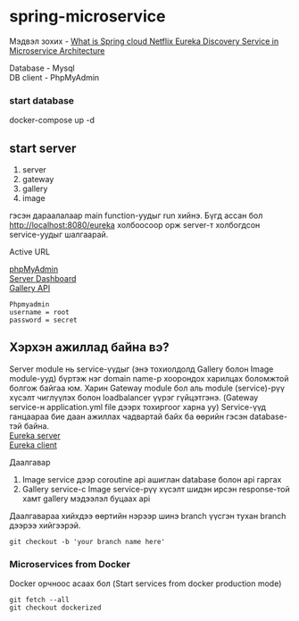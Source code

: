 # spring-microservice

Мэдвэл зохих - 
[What is Spring cloud Netflix Eureka Discovery Service in Microservice Architecture](https://www.behindjava.com/java-spring-eureka/)


Database - Mysql
\
DB client - PhpMyAdmin

### start database
docker-compose up -d

## start server
1. server
2. gateway
3. gallery
4. image

гэсэн дараалалаар main function-уудыг run хийнэ. Бүгд ассан бол [http://localhost:8080/eureka](http://localhost:8080/eureka) холбоосоор орж 
server-т холбогдсон service-уудыг шалгаарай.

Active URL

[phpMyAdmin](http://localhost:8089)
\
[Server Dashboard](http://localhost:8080/eureka)
\
[Gallery API](http://localhost:8080/api/gallery)

```
Phpmyadmin 
username = root
password = secret
```

## Хэрхэн ажиллад байна вэ?
Server module нь service-үүдыг (энэ тохиолдолд Gallery болон Image module-ууд) бүртэж нэг domain name-р хоорондох харилцах боломжтой болгож байгаа юм.
Харин Gateway module бол аль module (service)-рүү хүсэлт чиглүүлэх болон loadbalancer үүрэг гүйцэтгэнэ. (Gateway service-н application.yml file дээрх тохиргоог харна уу)
Service-үүд ганцаараа бие даан ажиллах чадвартай байх ба өөрийн гэсэн database-тэй байна.
\
[Eureka server](https://cloud.spring.io/spring-cloud-netflix/multi/multi_spring-cloud-eureka-server.html)
\
[Eureka client](https://cloud.spring.io/spring-cloud-netflix/multi/multi__service_discovery_eureka_clients.html)

Даалгавар
1. Image service дээр coroutine api ашиглан database болон api гаргах
2. Gallery service-c Image service-рүү хүсэлт шидэн ирсэн response-той хамт gallery мэдээлэл буцаах api

Даалгавараа хийхдээ өөртийн нэрээр шинэ branch үүсгэн тухан branch дээрээ хийгээрэй.
```
git checkout -b 'your branch name here'
```

### Microservices from Docker
Docker орчноос асаах бол (Start services from docker production mode)
```
git fetch --all
git checkout dockerized
```
